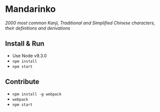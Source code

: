 # Mandarinko
_2000 most common Kanji, Traditional and Simplified Chinese characters, their definitions and derivations_

## Install & Run

- Use Node v9.3.0
- `npm install`  
- `npm start`

## Contribute

- `npm install -g webpack`
- `webpack`
- `npm start`
